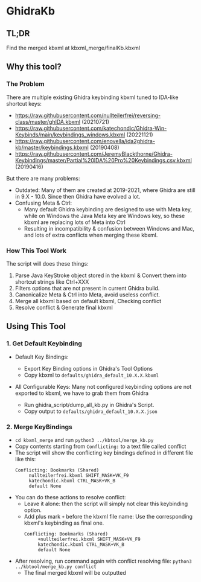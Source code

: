 # GhidraKb

## TL;DR

Find the merged kbxml at kbxml_merge/finalKb.kbxml

## Why this tool?

### The Problem

There are multiple existing Ghidra keybinding kbxml tuned to IDA-like shortcut keys:

- https://raw.githubusercontent.com/nullteilerfrei/reversing-class/master/ghIDA.kbxml (20210721)
- https://raw.githubusercontent.com/katechondic/Ghidra-Win-Keybinds/main/keybindings_windows.kbxml (20221121)
- https://raw.githubusercontent.com/enovella/ida2ghidra-kb/master/keybindings.kbxml (20190408)
- https://raw.githubusercontent.com/JeremyBlackthorne/Ghidra-Keybindings/master/Partial%20IDA%20Pro%20Keybindings.csv.kbxml (20190416)

But there are many problems:

- Outdated: Many of them are created at 2019-2021, where Ghidra are still in 9.X - 10.0. Since then Ghidra have evolved a lot.
- Confusing Meta & Ctrl: 
    - Many default Ghidra keybinding are designed to use with Meta key, while on Windows the Java Meta key are Windows key, so these kbxml are replacing lots of Meta into Ctrl
    - Resulting in incompatibility & confusion between Windows and Mac, and lots of extra conflicts when merging these kbxml.

### How This Tool Work

The script will does these things:

1. Parse Java KeyStroke object stored in the kbxml & Convert them into shortcut strings like Ctrl+XXX
2. Filters options that are not present in current Ghidra build.
3. Canonicalize Meta & Ctrl into Meta, avoid useless conflict.
4. Merge all kbxml based on default kbxml, Checking conflict
5. Resolve conflict & Generate final kbxml

## Using This Tool

### 1. Get Default Keybinding

- Default Key Bindings: 
    - Export Key Binding options in Ghidra's Tool Options
    - Copy kbxml to `defaults/ghidra_default_10.X.X.kbxml`

- All Configurable Keys: Many not configured keybinding options are not exported to kbxml, we have to grab them from Ghidra
    - Run ghidra_script/dump_all_kb.py in Ghidra's Script. 
    - Copy output to `defaults/ghidra_default_10.X.X.json`

### 2. Merge KeyBindings

- `cd kbxml_merge` and run `python3 ../kbtool/merge_kb.py`
- Copy contents starting from `Conflicting:` to a text file called conflict
- The script will show the conflicting key bindings defined in different file like this:
    ```
    Conflicting: Bookmarks (Shared)
         nullteilerfrei.kbxml SHIFT_MASK+VK_F9
         katechondic.kbxml CTRL_MASK+VK_B
         default None
    ```
- You can do these actions to resolve conflict:
    - Leave it alone: then the script will simply not clear this keybinding option.
    - Add plus mark `+` before the kbxml file name: Use the corresponding kbxml's keybinding as final one.
        ```
        Conflicting: Bookmarks (Shared)
             +nullteilerfrei.kbxml SHIFT_MASK+VK_F9
             katechondic.kbxml CTRL_MASK+VK_B
             default None
        ```
- After resolving, run command again with conflict resolving file: `python3 ../kbtool/merge_kb.py conflict`
  - The final merged kbxml will be outputted


